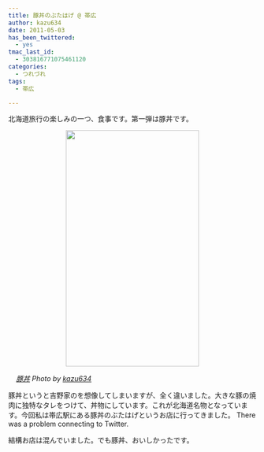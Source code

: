```yaml
---
title: 豚丼のぶたはげ @ 帯広
author: kazu634
date: 2011-05-03
has_been_twittered:
  - yes
tmac_last_id:
  - 303816771075461120
categories:
  - つれづれ
tags:
  - 帯広

---
```

北海道旅行の楽しみの一つ、食事です。第一弾は豚丼です。

<p style="text-align: center;">
<a href="http://blog.kazu634.com/2011/05/03/%e8%b1%9a%e4%b8%bc%e3%81%ae%e3%81%b6%e3%81%9f%e3%81%af%e3%81%92-%e5%b8%af%e5%ba%83/attachment/1010/" onclick="__gaTracker('send', 'event', 'outbound-article', 'http://blog.kazu634.com/2011/05/03/%e8%b1%9a%e4%b8%bc%e3%81%ae%e3%81%b6%e3%81%9f%e3%81%af%e3%81%92-%e5%b8%af%e5%ba%83/attachment/1010/', '');" title=''><img width="270" height="480" src="http://blog.kazu634.com/wp-content/uploads/2012/06/jpg94" class="attachment-large aligncenter wp-image-1010" alt="" title="" /></a>
</p>

<cite class="flickr_photographer"><img src="http://www.flickr.com/favicon.ico" alt="" width="16" /><a href="http://www.flickr.com/photos/42332031@N02/5672335046/" onclick="__gaTracker('send', 'event', 'outbound-article', 'http://www.flickr.com/photos/42332031@N02/5672335046/', '豚丼');" rel="nofollow"  target="_blank">豚丼</a> Photo by <a href="http://www.flickr.com/photos/42332031@N02/" onclick="__gaTracker('send', 'event', 'outbound-article', 'http://www.flickr.com/photos/42332031@N02/', 'kazu634');" rel="nofollow"  target="_blank">kazu634</a></cite>

豚丼というと吉野家のを想像してしまいますが、全く違いました。大きな豚の焼肉に独特なタレをつけて、丼物にしています。これが北海道名物となっています。今回私は帯広駅にある豚丼のぶたはげというお店に行ってきました。 There was a problem connecting to Twitter. 

結構お店は混んでいました。でも豚丼、おいしかったです。
